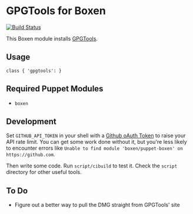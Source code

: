 # GPGTools for Boxen

[![Build Status](https://travis-ci.org/boxen/puppet-gpgtools.svg?branch=master)](https://travis-ci.org/boxen/puppet-gpgtools)

This Boxen module installs [GPGTools](https://gpgtools.org/).

## Usage

```puppet
class { 'gpgtools': }
```

## Required Puppet Modules

* `boxen`

## Development

Set `GITHUB_API_TOKEN` in your shell with a [Github oAuth Token](https://help.github.com/articles/creating-an-oauth-token-for-command-line-use) to raise your API rate limit. You can get some work done without it, but you're less likely to encounter errors like `Unable to find module 'boxen/puppet-boxen' on https://github.com`.

Then write some code. Run `script/cibuild` to test it. Check the `script`
directory for other useful tools.

## To Do

* Figure out a better way to pull the DMG straight from GPGTools' site
